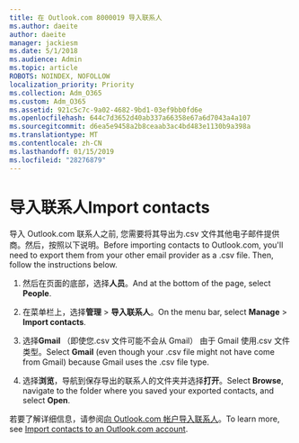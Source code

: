 ```yaml
---
title: 在 Outlook.com 8000019 导入联系人
ms.author: daeite
author: daeite
manager: jackiesm
ms.date: 5/1/2018
ms.audience: Admin
ms.topic: article
ROBOTS: NOINDEX, NOFOLLOW
localization_priority: Priority
ms.collection: Adm_O365
ms.custom: Adm_O365
ms.assetid: 921c5c7c-9a02-4682-9bd1-03ef9bb0fd6e
ms.openlocfilehash: 644c7d3652d40ab337a66358e67a6d7043a4a107
ms.sourcegitcommit: d6ea5e9458a2b8ceaab3ac4bd483e1130b9a398a
ms.translationtype: MT
ms.contentlocale: zh-CN
ms.lasthandoff: 01/15/2019
ms.locfileid: "28276879"
---
```

# <a name="import-contacts"></a><span data-ttu-id="c5883-102">导入联系人</span><span class="sxs-lookup"><span data-stu-id="c5883-102">Import contacts</span></span>

<span data-ttu-id="c5883-p101">导入 Outlook.com 联系人之前, 您需要将其导出为.csv 文件其他电子邮件提供商。然后，按照以下说明。</span><span class="sxs-lookup"><span data-stu-id="c5883-p101">Before importing contacts to Outlook.com, you'll need to export them from your other email provider as a .csv file. Then, follow the instructions below.</span></span>
  
1. <span data-ttu-id="c5883-105">然后在页面的底部，选择**人员**。</span><span class="sxs-lookup"><span data-stu-id="c5883-105">And at the bottom of the page, select **People**.</span></span> 
    
2. <span data-ttu-id="c5883-106">在菜单栏上，选择**管理** \> **导入联系人**。</span><span class="sxs-lookup"><span data-stu-id="c5883-106">On the menu bar, select **Manage** \> **Import contacts**.</span></span> 
    
3. <span data-ttu-id="c5883-107">选择**Gmail** （即使您.csv 文件可能不会从 Gmail） 由于 Gmail 使用.csv 文件类型。</span><span class="sxs-lookup"><span data-stu-id="c5883-107">Select **Gmail** (even though your .csv file might not have come from Gmail) because Gmail uses the .csv file type.</span></span> 
    
4. <span data-ttu-id="c5883-108">选择**浏览**，导航到保存导出的联系人的文件夹并选择**打开**。</span><span class="sxs-lookup"><span data-stu-id="c5883-108">Select **Browse**, navigate to the folder where you saved your exported contacts, and select **Open**.</span></span> 
    
<span data-ttu-id="c5883-109">若要了解详细信息，请参阅[向 Outlook.com 帐户导入联系人](https://go.microsoft.com/fwlink/p/?linkid=873136)。</span><span class="sxs-lookup"><span data-stu-id="c5883-109">To learn more, see [Import contacts to an Outlook.com account](https://go.microsoft.com/fwlink/p/?linkid=873136).</span></span>
  

